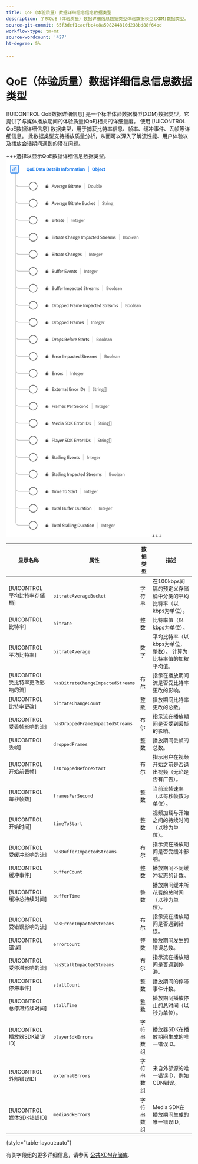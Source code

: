 ```yaml
---
title: QoE（体验质量）数据详细信息信息数据类型
description: 了解QoE（体验质量）数据详细信息数据类型体验数据模型(XDM)数据类型。
source-git-commit: 65f3dcf1cacfbc4e8a598244810d238bd88f64bd
workflow-type: tm+mt
source-wordcount: '427'
ht-degree: 5%

---
```


# QoE（体验质量）数据详细信息信息数据类型

[!UICONTROL QoE数据详细信息] 是一个标准体验数据模型(XDM)数据类型，它提供了与媒体播放期间的体验质量(QoE)相关的详细量度。 使用 [!UICONTROL QoE数据详细信息] 数据类型，用于捕获比特率信息、帧率、缓冲事件、丢帧等详细信息。 此数据类型支持播放质量分析，从而可以深入了解流性能、用户体验以及播放会话期间遇到的潜在问题。

+++选择以显示QoE数据详细信息数据类型。
![QoE（体验质量）数据详细信息数据类型的图表。](../images/data-types/qoe-data-details-information.png)
+++

| 显示名称 | 属性 | 数据类型 | 描述 |
|----------------------------------------|----------------------------|-----------|--------------------------------------------------------------------------------------------------|
| [!UICONTROL 平均比特率存储桶] | `bitrateAverageBucket` | 字符串 | 在100kbps间隔的预定义存储桶中分类的平均比特率（以kbps为单位）。 |
| [!UICONTROL 比特率] | `bitrate` | 整数 | 比特率值（以kbps为单位）。 |
| [!UICONTROL 平均比特率] | `bitrateAverage` | 数字 | 平均比特率（以kbps为单位，整数）。 计算为比特率值的加权平均值。 |
| [!UICONTROL 受比特率更改影响的流] | `hasBitrateChangeImpactedStreams` | 布尔 | 指示在播放期间流是否受比特率更改的影响。 |
| [!UICONTROL 比特率更改] | `bitrateChangeCount` | 整数 | 播放期间比特率更改的总数。 |
| [!UICONTROL 受丢帧影响的流] | `hasDroppedFrameImpactedStreams` | 布尔 | 指示流在播放期间是否受到丢帧的影响。 |
| [!UICONTROL 丢帧] | `droppedFrames` | 整数 | 播放期间丢帧的总数。 |
| [!UICONTROL 开始前丢帧] | `isDroppedBeforeStart` | 布尔 | 指示用户在视频开始之前是否退出视频（无论是否有广告）。 |
| [!UICONTROL 每秒帧数] | `framesPerSecond` | 整数 | 当前流帧速率（以每秒帧数为单位）。 |
| [!UICONTROL 开始时间] | `timeToStart` | 整数 | 视频加载与开始之间的持续时间（以秒为单位）。 |
| [!UICONTROL 受缓冲影响的流] | `hasBufferImpactedStreams` | 布尔 | 指示流在播放期间是否受缓冲影响。 |
| [!UICONTROL 缓冲事件] | `bufferCount` | 整数 | 播放期间不同缓冲状态的计数。 |
| [!UICONTROL 缓冲总持续时间] | `bufferTime` | 整数 | 播放期间缓冲所花费的总时间（以秒为单位）。 |
| [!UICONTROL 受错误影响的流] | `hasErrorImpactedStreams` | 布尔 | 指示流在播放期间是否遇到错误。 |
| [!UICONTROL 错误] | `errorCount` | 整数 | 播放期间发生的错误总数。 |
| [!UICONTROL 受停滞影响的流] | `hasStallImpactedStreams` | 布尔 | 指示流在播放期间是否遇到停滞。 |
| [!UICONTROL 停滞事件] | `stallCount` | 整数 | 播放期间的停滞事件计数。 |
| [!UICONTROL 总停滞持续时间] | `stallTime` | 整数 | 播放期间播放停止的总时间（以秒为单位）。 |
| [!UICONTROL 播放器SDK错误ID] | `playerSdkErrors` | 字符串数组 | 播放器SDK在播放期间生成的唯一错误ID。 |
| [!UICONTROL 外部错误ID] | `externalErrors` | 字符串数组 | 来自外部源的唯一错误ID，例如CDN错误。 |
| [!UICONTROL 媒体SDK错误ID] | `mediaSdkErrors` | 字符串数组 | Media SDK在播放期间生成的唯一错误ID。 |

{style="table-layout:auto"}

有关字段组的更多详细信息，请参阅 [公共XDM存储库](https://github.com/adobe/xdm/blob/master/components/datatypes/qoedatadetails.schema.json).

